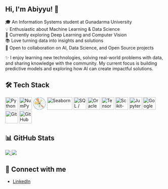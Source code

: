 ## Hi, I'm Abiyyu! 👋

🎓 An Information Systems student at Gunadarma University  
💡 Enthusiastic about Machine Learning & Data Science  
🔭 Currently exploring Deep Learning and Computer Vision  
📚 Love turning data into insights and solutions  
🤝 Open to collaboration on AI, Data Science, and Open Source projects  

✨ I enjoy learning new technologies, solving real-world problems with data, and sharing knowledge with the community. My current focus is building predictive models and exploring how AI can create impactful solutions.

## 🛠 Tech Stack

<p align="left">
  <!-- Python -->
  <img title="Python" src="https://cdn.jsdelivr.net/gh/devicons/devicon/icons/python/python-original.svg" width="40" height="40"/>

  <!-- NumPy -->
  <img title="NumPy" src="https://cdn.jsdelivr.net/gh/devicons/devicon/icons/numpy/numpy-original.svg" width="40" height="40"/>

  <!-- Matplotlib (pakai logo python-matplotlib unofficial) -->
  <img title="Matplotlib" src="https://raw.githubusercontent.com/devicons/devicon/master/icons/matplotlib/matplotlib-original.svg" width="40" height="40"/>

  <!-- Seaborn (logo unofficial karena belum ada di devicon) -->
  <img title="Seaborn" src="https://seaborn.pydata.org/_static/logo-wide-lightbg.svg" width="80" height="40"/>

  <!-- SQL (pakai MySQL sebagai representasi) -->
  <img title="SQL / MySQL" src="https://cdn.jsdelivr.net/gh/devicons/devicon/icons/mysql/mysql-original.svg" width="40" height="40"/>

  <!-- Oracle Database -->
  <img title="Oracle" src="https://cdn.jsdelivr.net/gh/devicons/devicon/icons/oracle/oracle-original.svg" width="40" height="40"/>

  <!-- TensorFlow -->
  <img title="TensorFlow" src="https://cdn.jsdelivr.net/gh/devicons/devicon/icons/tensorflow/tensorflow-original.svg" width="40" height="40"/>

  <!-- Scikit-learn -->
  <img title="Scikit-learn" src="https://upload.wikimedia.org/wikipedia/commons/0/05/Scikit_learn_logo_small.svg" width="40" height="40"/>

  <!-- Jupyter Notebook -->
  <img title="Jupyter Notebook" src="https://cdn.jsdelivr.net/gh/devicons/devicon/icons/jupyter/jupyter-original.svg" width="40" height="40"/>

  <!-- Google Colab -->
  <img title="Google Colab" src="https://colab.research.google.com/img/colab_favicon_256px.png" width="40" height="40"/>

  <!-- Git -->
  <img title="Git" src="https://cdn.jsdelivr.net/gh/devicons/devicon/icons/git/git-original.svg" width="40" height="40"/>

  <!-- GitHub -->
  <img title="GitHub" src="https://cdn.jsdelivr.net/gh/devicons/devicon/icons/github/github-original.svg" width="40" height="40"/>
</p>

## 📊 GitHub Stats
<p align="left">
<a href="https://github.com/penuliscode">
  <img height="180em" src="https://github-readme-stats-eight-theta.vercel.app/api?username=Biyyu12&show_icons=true&theme=algolia&include_all_commits=true&count_private=true"/>
  <img height="180em" src="https://github-readme-stats-eight-theta.vercel.app/api/top-langs/?username=Biyyu12&layout=compact&layout=compact&theme=algolia"/>
</a>
</p>

## 🔗 Connect with me
- [LinkedIn](https://www.linkedin.com/in/abiyyumuhadzzib/)


